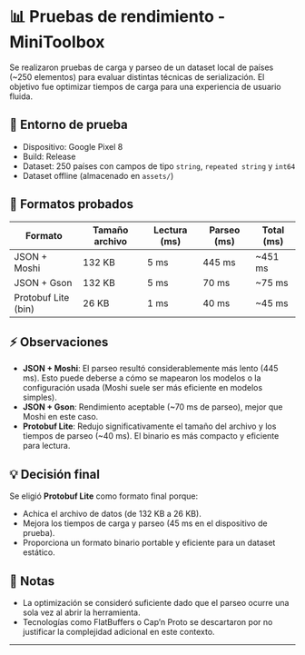 # 📊 Pruebas de rendimiento - MiniToolbox

Se realizaron pruebas de carga y parseo de un dataset local de países (~250 elementos) para evaluar distintas técnicas de serialización. El objetivo fue optimizar tiempos de carga para una experiencia de usuario fluida.

## 🔬 Entorno de prueba
- Dispositivo: Google Pixel 8
- Build: Release
- Dataset: 250 países con campos de tipo `string`, `repeated string` y `int64`
- Dataset offline (almacenado en `assets/`)

## 📝 Formatos probados

| Formato            | Tamaño archivo | Lectura (ms) | Parseo (ms) | Total (ms) |
|--------------------|----------------|--------------|-------------|------------|
| JSON + Moshi        | 132 KB          | 5 ms         | 445 ms      | ~451 ms    |
| JSON + Gson         | 132 KB          | 5 ms         | 70 ms       | ~75 ms     |
| Protobuf Lite (bin) | 26 KB           | 1 ms         | 40 ms       | ~45 ms     |

## ⚡ Observaciones
- **JSON + Moshi**: El parseo resultó considerablemente más lento (445 ms). Esto puede deberse a cómo se mapearon los modelos o la configuración usada (Moshi suele ser más eficiente en modelos simples).
- **JSON + Gson**: Rendimiento aceptable (~70 ms de parseo), mejor que Moshi en este caso.
- **Protobuf Lite**: Redujo significativamente el tamaño del archivo y los tiempos de parseo (~40 ms). El binario es más compacto y eficiente para lectura.

## 💡 Decisión final
Se eligió **Protobuf Lite** como formato final porque:
- Achica el archivo de datos (de 132 KB a 26 KB).
- Mejora los tiempos de carga y parseo (45 ms en el dispositivo de prueba).
- Proporciona un formato binario portable y eficiente para un dataset estático.

## 📌 Notas
- La optimización se consideró suficiente dado que el parseo ocurre una sola vez al abrir la herramienta.
- Tecnologías como FlatBuffers o Cap’n Proto se descartaron por no justificar la complejidad adicional en este contexto.

---
